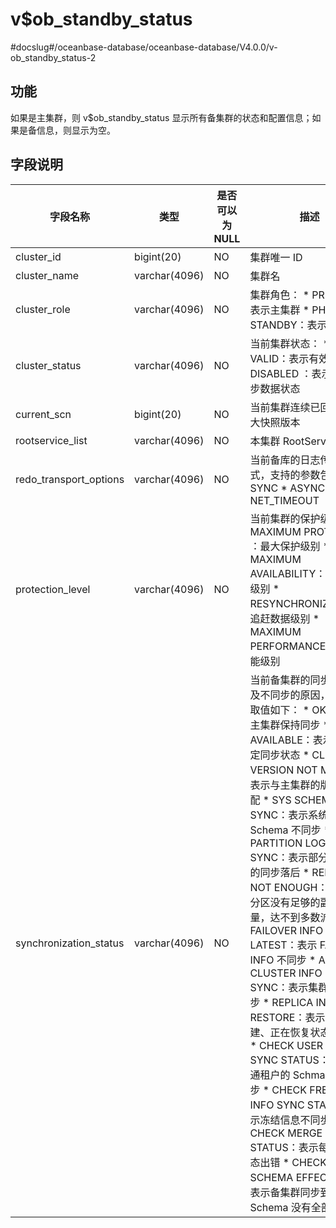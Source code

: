 v$ob_standby_status 
========================================
#docslug#/oceanbase-database/oceanbase-database/V4.0.0/v-ob_standby_status-2


功能 
-----------

如果是主集群，则 v$ob_standby_status 显示所有备集群的状态和配置信息；如果是备信息，则显示为空。

字段说明 
-------------------------



|        **字段名称**        |    **类型**     | **是否可以为 NULL** |                                                                                                                                                                                                                                                                                                                                                                                                                                                                                                                                 **描述**                                                                                                                                                                                                                                                                                                                                                                                                                                                                                                                                 |
|------------------------|---------------|----------------|------------------------------------------------------------------------------------------------------------------------------------------------------------------------------------------------------------------------------------------------------------------------------------------------------------------------------------------------------------------------------------------------------------------------------------------------------------------------------------------------------------------------------------------------------------------------------------------------------------------------------------------------------------------------------------------------------------------------------------------------------------------------------------------------------------------------------------------------------------------------------------------------------------------------------------------------------------------------------------------------------------------------------------------------------------------------|
| cluster_id             | bigint(20)    | NO             | 集群唯一 ID                                                                                                                                                                                                                                                                                                                                                                                                                                                                                                                                                                                                                                                                                                                                                                                                                                                                                                                                                                                                                                                                |
| cluster_name           | varchar(4096) | NO             | 集群名                                                                                                                                                                                                                                                                                                                                                                                                                                                                                                                                                                                                                                                                                                                                                                                                                                                                                                                                                                                                                                                                    |
| cluster_role           | varchar(4096) | NO             | 集群角色： * PRIMARY：表示主集群   * PHYSICAL STANDBY：表示备集群                                                                                                                                                                                                                                                                                                                                                                                                                                                                                                                                                                                                                                                                                                                                                                                                                                                                                                                    |
| cluster_status         | varchar(4096) | NO             | 当前集群状态： * VALID：表示有效状态   * DISABLED ：表示禁止同步数据状态                                                                                                                                                                                                                                                                                                                                                                                                                                                                                                                                                                                                                                                                                                                                                                                                                                                                                                                     |
| current_scn            | bigint(20)    | NO             | 当前集群连续已回放的最大快照版本                                                                                                                                                                                                                                                                                                                                                                                                                                                                                                                                                                                                                                                                                                                                                                                                                                                                                                                                                                                                                                                       |
| rootservice_list       | varchar(4096) | NO             | 本集群 RootServer 列表                                                                                                                                                                                                                                                                                                                                                                                                                                                                                                                                                                                                                                                                                                                                                                                                                                                                                                                                                                                                                                                      |
| redo_transport_options | varchar(4096) | NO             | 当前备库的日志传输模式，支持的参数包括： * SYNC   * ASYNC   * NET_TIMEOUT                                                                                                                                                                                                                                                                                                                                                                                                                                                                                                                                                                                                                                                                                                                                                                                                                                                                              |
| protection_level       | varchar(4096) | NO             | 当前集群的保护级别： * MAXIMUM PROTECTION ：最大保护级别   * MAXIMUM AVAILABILITY： 最大可用级别   * RESYNCHRONIZATION：追赶数据级别   * MAXIMUM PERFORMANCE：最大性能级别                                                                                                                                                                                                                                                                                                                                                                                                                                                                                                                                                                                                                                                                                                                                                              |
| synchronization_status | varchar(4096) | NO             | 当前备集群的同步状态以及不同步的原因，支持的取值如下： * OK：表示与主集群保持同步   * NOT AVAILABLE：表示不能确定同步状态   * CLUSTER VERSION NOT MATCH：表示与主集群的版本不匹配   * SYS SCHEMA NOT SYNC：表示系统租户的 Schema 不同步   * PARTITION LOG NOT SYNC：表示部分分区日志的同步落后   * REPLICA NOT ENOUGH：表示部分分区没有足够的副本数量，达不到多数派要求   * FAILOVER INFO NOT LATEST：表示 FAILOVER INFO 不同步   * ALL CLUSTER INFO NOT SYNC：表示集群信息不同步   * REPLICA IN RESTORE：表示有刚刚创建、正在恢复状态的副本   * CHECK USER SCHEMA SYNC STATUS：表示普通租户的 Schma 数据不同步   * CHECK FREEZE INFO SYNC STATUS：表示冻结信息不同步   * CHECK MERGE STATUS：表示每日合并状态出错   * CHECK ALL SCHEMA EFFECTIVE：表示备集群同步到的 Schema 没有全部生效    |


